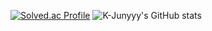 

[![Solved.ac Profile](http://mazassumnida.wtf/api/v2/generate_badge?boj=ljg7234)](https://solved.ac/ljg7234/)
![K-Junyyy's GitHub stats](https://github-readme-stats.vercel.app/api?username=fastew&show_icons=true&theme=dracula)

